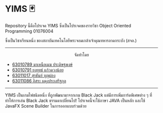 # YIMS 🃏 

Repository นี้คือโปรเจค YIMS ซึ่งเป็นโปรเจคของรายวิชา Object Oriented Programming 01076004

ซึ่งเป็นวิชาเรียนหนึ่ง ของสถาบันเทคโนโลยีพระจอมเกล้าเจ้าคุณทหารลาดกระบัง (สจล.)

------------------------------

<p align="center">
จัดทำโดย
</p>

- [63010789 มาเหนือเมฆ ประดิษฐพงษ์](https://github.com/DiFve)
- [63010791 ยงยุทธ์ แก้วดวงน้อย](https://github.com/Makasan)
- [63011017 สุรธันย์ บุญผ่อง](https://github.com/Suratan63011017)
- [63011086 อิสระ ผดุงประเสริฐกุล](https://github.com/SroLyQ)

------------------------------

YIMS เป็นเกมไพ่ชนิดหนึ่ง ที่ถูกพัฒนามาจากเกม Black Jack แต่มีการเพิ่มการ์ดพิเศษต่าง ๆ ที่ทำให้การเล่น Black Jack ธรรมดาเปลี่ยนไป!
โปรเจคนี้จะใช้ภาษา JAVA เป็นหลัก และใช้ JavaFX Scene Builder ในการออกแบบร่วมด้วย
